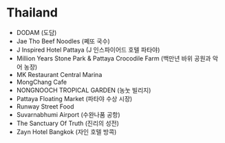 # Thailand
* DODAM (도담)
* Jae Tho Beef Noodles (쩨또 국수)
* J Inspired Hotel Pattaya (J 인스파이어드 호텔 파타야)
* Million Years Stone Park & Pattaya Crocodile Farm (백만년 바위 공원과 악어 농장)
* MK Restaurant Central Marina
* MongChang Cafe
* NONGNOOCH TROPICAL GARDEN (농눗 빌리지)
* Pattaya Floating Market (파타야 수상 시장)
* Runway Street Food
* Suvarnabhumi Airport (수완나품 공항)
* The Sanctuary Of Truth (진리의 성전)
* Zayn Hotel Bangkok (자인 호텔 방콕)
